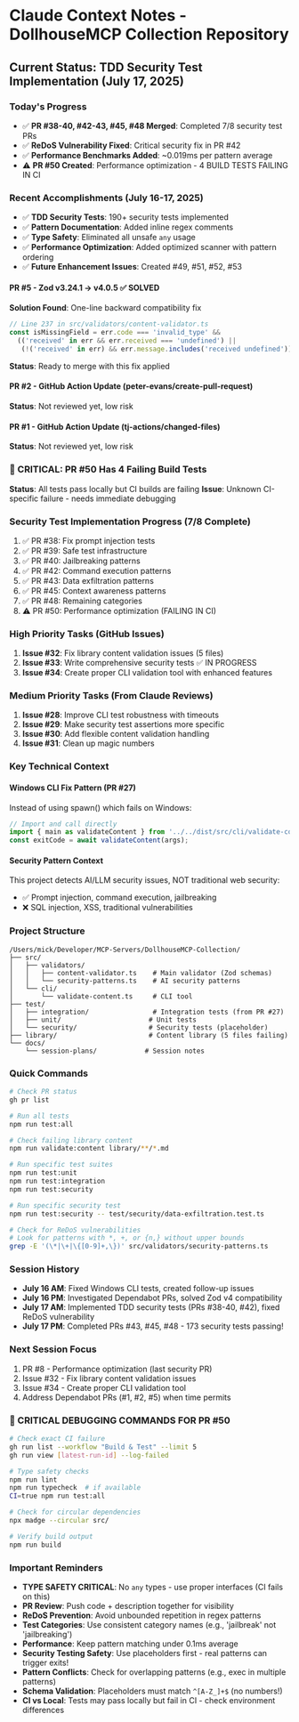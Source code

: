 # Claude Context Notes - DollhouseMCP Collection Repository

## Current Status: TDD Security Test Implementation (July 17, 2025)

### Today's Progress
- ✅ **PR #38-40, #42-43, #45, #48 Merged**: Completed 7/8 security test PRs
- ✅ **ReDoS Vulnerability Fixed**: Critical security fix in PR #42
- ✅ **Performance Benchmarks Added**: ~0.019ms per pattern average
- ⚠️ **PR #50 Created**: Performance optimization - 4 BUILD TESTS FAILING IN CI

### Recent Accomplishments (July 16-17, 2025)
- ✅ **TDD Security Tests**: 190+ security tests implemented
- ✅ **Pattern Documentation**: Added inline regex comments
- ✅ **Type Safety**: Eliminated all unsafe `any` usage
- ✅ **Performance Optimization**: Added optimized scanner with pattern ordering
- ✅ **Future Enhancement Issues**: Created #49, #51, #52, #53

#### PR #5 - Zod v3.24.1 → v4.0.5 ✅ SOLVED
**Solution Found**: One-line backward compatibility fix
```typescript
// Line 237 in src/validators/content-validator.ts
const isMissingField = err.code === 'invalid_type' && 
  (('received' in err && err.received === 'undefined') || 
   (!('received' in err) && err.message.includes('received undefined')));
```
**Status**: Ready to merge with this fix applied

#### PR #2 - GitHub Action Update (peter-evans/create-pull-request)
**Status**: Not reviewed yet, low risk

#### PR #1 - GitHub Action Update (tj-actions/changed-files)
**Status**: Not reviewed yet, low risk

### 🚨 CRITICAL: PR #50 Has 4 Failing Build Tests
**Status**: All tests pass locally but CI builds are failing
**Issue**: Unknown CI-specific failure - needs immediate debugging

### Security Test Implementation Progress (7/8 Complete)
1. ✅ PR #38: Fix prompt injection tests  
2. ✅ PR #39: Safe test infrastructure
3. ✅ PR #40: Jailbreaking patterns
4. ✅ PR #42: Command execution patterns
5. ✅ PR #43: Data exfiltration patterns
6. ✅ PR #45: Context awareness patterns
7. ✅ PR #48: Remaining categories
8. ⚠️ PR #50: Performance optimization (FAILING IN CI)

### High Priority Tasks (GitHub Issues)
1. **Issue #32**: Fix library content validation issues (5 files)
2. **Issue #33**: Write comprehensive security tests ✅ IN PROGRESS
3. **Issue #34**: Create proper CLI validation tool with enhanced features

### Medium Priority Tasks (From Claude Reviews)
1. **Issue #28**: Improve CLI test robustness with timeouts
2. **Issue #29**: Make security test assertions more specific
3. **Issue #30**: Add flexible content validation handling
4. **Issue #31**: Clean up magic numbers

### Key Technical Context

#### Windows CLI Fix Pattern (PR #27)
Instead of using spawn() which fails on Windows:
```typescript
// Import and call directly
import { main as validateContent } from '../../dist/src/cli/validate-content.js';
const exitCode = await validateContent(args);
```

#### Security Pattern Context
This project detects AI/LLM security issues, NOT traditional web security:
- ✅ Prompt injection, command execution, jailbreaking
- ❌ SQL injection, XSS, traditional vulnerabilities

### Project Structure
```
/Users/mick/Developer/MCP-Servers/DollhouseMCP-Collection/
├── src/
│   ├── validators/
│   │   ├── content-validator.ts    # Main validator (Zod schemas)
│   │   └── security-patterns.ts    # AI security patterns
│   └── cli/
│       └── validate-content.ts     # CLI tool
├── test/
│   ├── integration/                # Integration tests (from PR #27)
│   ├── unit/                      # Unit tests
│   └── security/                  # Security tests (placeholder)
├── library/                       # Content library (5 files failing)
└── docs/
    └── session-plans/            # Session notes

```

### Quick Commands
```bash
# Check PR status
gh pr list

# Run all tests
npm run test:all

# Check failing library content
npm run validate:content library/**/*.md

# Run specific test suites
npm run test:unit
npm run test:integration
npm run test:security

# Run specific security test
npm run test:security -- test/security/data-exfiltration.test.ts

# Check for ReDoS vulnerabilities
# Look for patterns with *, +, or {n,} without upper bounds
grep -E '(\*|\+|\{[0-9]+,\})' src/validators/security-patterns.ts
```

### Session History
- **July 16 AM**: Fixed Windows CLI tests, created follow-up issues
- **July 16 PM**: Investigated Dependabot PRs, solved Zod v4 compatibility
- **July 17 AM**: Implemented TDD security tests (PRs #38-40, #42), fixed ReDoS vulnerability
- **July 17 PM**: Completed PRs #43, #45, #48 - 173 security tests passing!

### Next Session Focus
1. PR #8 - Performance optimization (last security PR)
2. Issue #32 - Fix library content validation issues
3. Issue #34 - Create proper CLI validation tool
4. Address Dependabot PRs (#1, #2, #5) when time permits

### 🚨 CRITICAL DEBUGGING COMMANDS FOR PR #50
```bash
# Check exact CI failure
gh run list --workflow "Build & Test" --limit 5
gh run view [latest-run-id] --log-failed

# Type safety checks
npm run lint
npm run typecheck  # if available
CI=true npm run test:all

# Check for circular dependencies
npx madge --circular src/

# Verify build output
npm run build
```

### Important Reminders
- **TYPE SAFETY CRITICAL**: No `any` types - use proper interfaces (CI fails on this)
- **PR Review**: Push code + description together for visibility
- **ReDoS Prevention**: Avoid unbounded repetition in regex patterns
- **Test Categories**: Use consistent category names (e.g., 'jailbreak' not 'jailbreaking')
- **Performance**: Keep pattern matching under 0.1ms average
- **Security Testing Safety**: Use placeholders first - real patterns can trigger exits!
- **Pattern Conflicts**: Check for overlapping patterns (e.g., exec in multiple patterns)
- **Schema Validation**: Placeholders must match `^[A-Z_]+$` (no numbers!)
- **CI vs Local**: Tests may pass locally but fail in CI - check environment differences